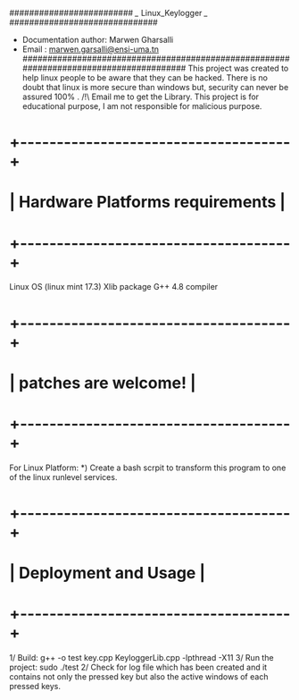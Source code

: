 ######################### *_* Linux_Keylogger *_* ##############################
* Documentation author: Marwen Gharsalli
* Email               : marwen.garsalli@ensi-uma.tn
#######################################################################################
This project was created to help linux people to be aware that they can be hacked. 
There is no doubt that linux is more secure than windows but, security can never be assured 100% .
/!\ Email me to get the Library. This project is for educational purpose, I am not responsible for malicious purpose.

#        +-------------------------------------+
#        |  Hardware Platforms requirements    |
#        +-------------------------------------+
Linux OS (linux mint 17.3)
Xlib package
G++ 4.8 compiler

#        +-------------------------------------+
#        |        patches are welcome!         |
#        +-------------------------------------+
For Linux Platform:
*) Create a bash scrpit to transform this program to one of the linux runlevel services.

#        +-------------------------------------+
#        |        Deployment and Usage         |
#        +-------------------------------------+
1/ Build: g++ -o test key.cpp KeyloggerLib.cpp -lpthread -X11
3/ Run the project: sudo ./test
2/ Check for log file which has been created and it contains not only the pressed key but also the active windows of each pressed keys.

